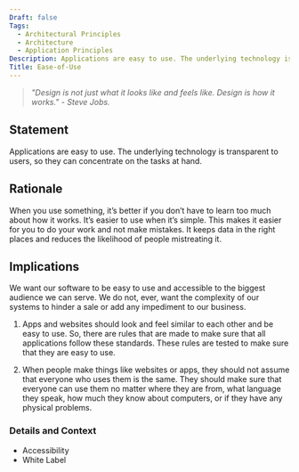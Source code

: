 ```yaml
---
Draft: false
Tags:
  - Architectural Principles
  - Architecture
  - Application Principles
Description: Applications are easy to use. The underlying technology is transparent to users, so they can concentrate on the tasks at hand.
Title: Ease-of-Use
---
```


> *"Design is not just what it looks like and feels like. Design is how it works." - Steve Jobs.*

## Statement

Applications are easy to use. The underlying technology is transparent to users, so they can concentrate on the tasks at hand.

## Rationale

When you use something, it’s better if you don’t have to learn too much about how it works. It’s easier to use when it’s simple. This makes it easier for you to do your work and not make mistakes. It keeps data in the right places and reduces the likelihood of people mistreating it.

## Implications

We want our software to be easy to use and accessible to the biggest audience we can serve. We do not, ever, want the complexity of our systems to hinder a sale or add any impediment to our business.

1. Apps and websites should look and feel similar to each other and be easy to use. So, there are rules that are made to make sure that all applications follow these standards. These rules are tested to make sure that they are easy to use.

2. When people make things like websites or apps, they should not assume that everyone who uses them is the same. They should make sure that everyone can use them no matter where they are from, what language they speak, how much they know about computers, or if they have any physical problems.

### Details and Context

* Accessibility
* White Label
